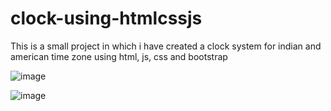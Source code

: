 # clock-using-htmlcssjs
This is a small project in which i have created a clock system for indian and american time zone using html, js, css and bootstrap

![image](https://user-images.githubusercontent.com/64636366/215321545-f5b11778-31e2-43f8-b915-9b99b2691ee4.png)



![image](https://user-images.githubusercontent.com/64636366/215321594-c98365ec-4304-481b-8967-122e445569fc.png)

